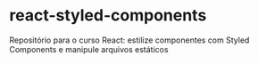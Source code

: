 # react-styled-components
Repositório para o curso React: estilize componentes com Styled Components e manipule arquivos estáticos
